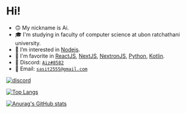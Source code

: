 # Hi!
- 🙃 My nickname is Ai.
- 🎓 I'm studying in faculty of computer science at ubon ratchathani university.
- 👀 I’m interested in [Nodejs](https://nodejs.org/en/).
- 🌟 I'm favorite in [ReactJS](https://reactjs.org/), [NextJS](https://nextjs.org/), [NextronJS](https://github.com/saltyshiomix/nextron), [Python](https://www.anaconda.com/products/distribution), [Kotlin](https://kotlinlang.org/).
- 🍾 Discord: [`Aiz#8582`](https://discord.com/users/248843732412006401)
- 📩 Email: [`sasit2555@gmail.com`](mailto:sasit2555@gmail.com)

[![discord](https://discordapp.com/api/guilds/242665251487612928/embed.png?style=banner2)](https://discord.gg/VwKwd9f)

[![Top Langs](https://github-readme-stats.vercel.app/api/top-langs/?username=Ai-Sasit&langs_count=6&layout=compact&theme=merko)](https://github.com/anuraghazra/github-readme-stats)

[![Anurag's GitHub stats](https://github-readme-stats.vercel.app/api?username=Ai-Sasit&theme=merko)](https://github.com/anuraghazra/github-readme-stats)

